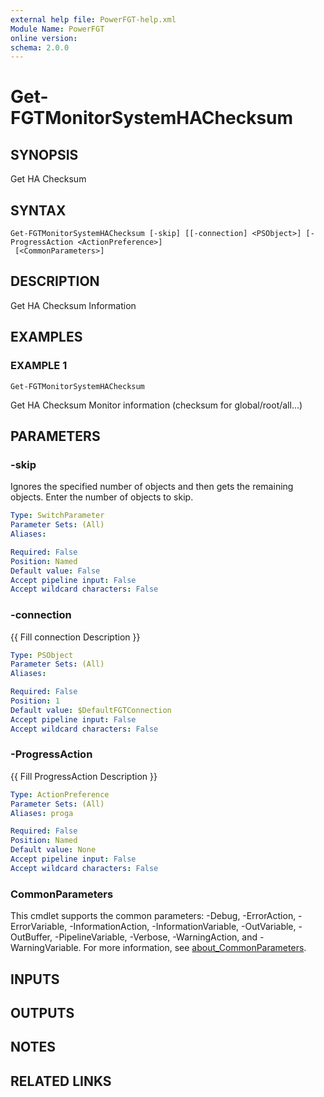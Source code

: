 ```yaml
---
external help file: PowerFGT-help.xml
Module Name: PowerFGT
online version:
schema: 2.0.0
---
```


# Get-FGTMonitorSystemHAChecksum

## SYNOPSIS
Get HA Checksum

## SYNTAX

```
Get-FGTMonitorSystemHAChecksum [-skip] [[-connection] <PSObject>] [-ProgressAction <ActionPreference>]
 [<CommonParameters>]
```

## DESCRIPTION
Get HA Checksum Information

## EXAMPLES

### EXAMPLE 1
```
Get-FGTMonitorSystemHAChecksum
```

Get HA Checksum Monitor information (checksum for global/root/all...)

## PARAMETERS

### -skip
Ignores the specified number of objects and then gets the remaining objects.
Enter the number of objects to skip.

```yaml
Type: SwitchParameter
Parameter Sets: (All)
Aliases:

Required: False
Position: Named
Default value: False
Accept pipeline input: False
Accept wildcard characters: False
```

### -connection
{{ Fill connection Description }}

```yaml
Type: PSObject
Parameter Sets: (All)
Aliases:

Required: False
Position: 1
Default value: $DefaultFGTConnection
Accept pipeline input: False
Accept wildcard characters: False
```

### -ProgressAction
{{ Fill ProgressAction Description }}

```yaml
Type: ActionPreference
Parameter Sets: (All)
Aliases: proga

Required: False
Position: Named
Default value: None
Accept pipeline input: False
Accept wildcard characters: False
```

### CommonParameters
This cmdlet supports the common parameters: -Debug, -ErrorAction, -ErrorVariable, -InformationAction, -InformationVariable, -OutVariable, -OutBuffer, -PipelineVariable, -Verbose, -WarningAction, and -WarningVariable. For more information, see [about_CommonParameters](http://go.microsoft.com/fwlink/?LinkID=113216).

## INPUTS

## OUTPUTS

## NOTES

## RELATED LINKS

